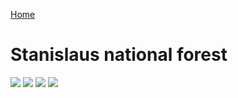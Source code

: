 [Home](index.html)

# Stanislaus national forest

<img src='images/stairs.jpg' id="decoration"/>

<img src='images/log.jpg' id="decoration"/>

<img src='images/trees.jpg' id="decoration"/>

<img src='images/light.jpg' id="decoration"/>
